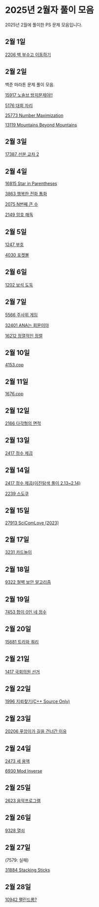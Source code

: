 # 2025년 2월자 풀이 모음

2025년 2월에 풀이한 PS 문제 모음입니다.

## 2월 1일

[2206 벽 부수고 이동하기](20250201/2206번-벽%20부수고%20이동하기.md)

## 2월 2일

백준 마라톤 문제 풀이 모음.

[15917 노솔브 방지문제야!!](20250202/15917번-노솔브%20방지문제야!!.md)

[5176 대회 자리](20250202/5176번-대회%20자리.md)

[25773 Number Maximization](20250202/25773번-Number%20Maximization.md)

[13119 Mountains Beyond Mountains](20250202/13119번-Mountains%20Beyond%20Mountains.md)

## 2월 3일

[17387 선분 교차 2](20250203/17387번-선분%20교차%202.md)

## 2월 4일

[16815 Star in Parentheses](20250204/16815번-Star%20in%20Parentheses.md)

[3863 행복한 전화 통화](20250204/3863번-행복한%20전화%20통화.md)

[2075 N번째 큰 수](20250204/2075번-N번째%20큰%20수.md)

[2149 암호 해독](20250204/2149번-암호%20해독.md)

## 2월 5일

[1247 부호](20250205/1247번-부호.md)

[4030 포켓볼](20250205/4030번-포켓볼.md)

## 2월 6일

[1202 보석 도둑](20250206/1202번-보석%20도둑.md)

## 2월 7일

[5566 주사위 게임](20250207/5566번-주사위%20게임.md)

[32401 ANA는 회문이야](20250207/32401번-ANA는%20회문이야.md)

[16212 정열적인 정렬](20250207/16212번-정열적인%20정렬.md)

## 2월 10일

[4153.cpp](20250210/4153.cpp)

## 2월 11일

[1676.cpp](20250211/1676.cpp)

## 2월 12일

[2166 다각형의 면적](20250212/2166번-다각형의%20면적.md)

## 2월 13일

[2417 정수 제곱](20250213/2417.cpp)

## 2월 14일

[2417 정수 제곱(이진탐색 풀이 2.13~2.14)](20250214/2417번-정수%20제곱.md)

[2239 스도쿠](20250214/2239번-스도쿠.md)

## 2월 15일

[27913 SciComLove (2023)](<20250215/27913번-SciComLove%20(2023).md>)

## 2월 17일

[3231 카드놀이](20250217/3231번-카드놀이.md)

## 2월 18일

[9322 철벽 보안 알고리즘](20250218/9322번-철벽%20보안%20알고리즘.md)

## 2월 19일

[7453 합이 0인 네 정수](20250219/7453번-합이%200인%20네%20정수.md)

## 2월 20일

[15681 트리와 쿼리](20250220/15681번-트리와%20쿼리.md)

## 2월 21일

[1417 국회의원 선거](20250221/1417번-국회의원%20선거.md)

## 2월 22일

[1996 지뢰찾기(C++ Source Only)](20250222/1996.cpp)

## 2월 23일

[20206 푸앙이가 길을 건너간 이유](20250223/20206번-푸앙이가%20길을%20건너간%20이유.md)

## 2월 24일

[2473 세 용액](20250224/2473번-세%20용액.md)

[6930 Mod Inverse](20250224/6930번-Mod%20Inverse.md)

## 2월 25일

[2623 음악프로그램](20250225/2623번-음악프로그램.md)

## 2월 26일

[9328 열쇠](20250226/9328번-열쇠.md)

## 2월 27일

(7579: 실패)

[31884 Stacking Sticks](20250227/31884번-Stacking%20Sticks.md)

## 2월 28일

[10942 팰린드롬?](20250228/10942번-팰린드롬%20물음표.md)
